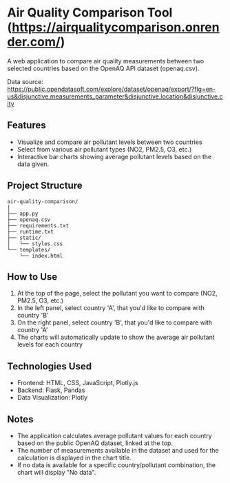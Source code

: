 # Air Quality Comparison Tool (https://airqualitycomparison.onrender.com/)

A web application to compare air quality measurements between two selected countries based on the OpenAQ API dataset (openaq.csv).

Data source: https://public.opendatasoft.com/explore/dataset/openaq/export/?flg=en-us&disjunctive.measurements_parameter&disjunctive.location&disjunctive.city

## Features

- Visualize and compare air pollutant levels between two countries
- Select from various air pollutant types (NO2, PM2.5, O3, etc.)
- Interactive bar charts showing average pollutant levels based on the data given.

## Project Structure

```
air-quality-comparison/
│
├── app.py               
├── openaq.csv         
├── requirements.txt
├── runtime.txt       
├── static/
│   └── styles.css      
└── templates/
    └── index.html        
```

## How to Use

1. At the top of the page, select the pollutant you want to compare (NO2, PM2.5, O3, etc.)
2. In the left panel, select country 'A', that you'd like to compare with country 'B'
3. On the right panel, select country 'B', that you'd like to compare with country 'A'
4. The charts will automatically update to show the average air pollutant levels for each country

## Technologies Used

- Frontend: HTML, CSS, JavaScript, Plotly.js
- Backend: Flask, Pandas
- Data Visualization: Plotly

## Notes

- The application calculates average pollutant values for each country based on the public OpenAQ dataset, linked at the top.
- The number of measurements available in the dataset and used for the calculation is displayed in the chart title.
- If no data is available for a specific country/pollutant combination, the chart will display "No data".
